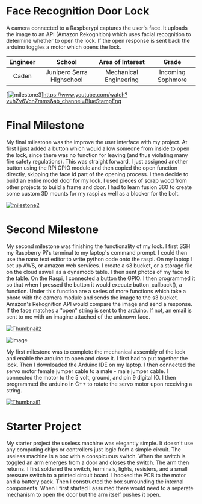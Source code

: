 # Face Recognition Door Lock
A camera connected to a Raspberypi captures the user's face. It uploads the image to an API (Amazon Rekognition) which uses facial recognition to determine whether to open the lock. If the open response is sent back the arduino toggles a motor which opens the lock.

| **Engineer** | **School** | **Area of Interest** | **Grade** |
|:--:|:--:|:--:|:--:|
| Caden | Junipero Serra Highschool | Mechanical Engineering | Incoming Sophmore

[![milestone3](https://user-images.githubusercontent.com/86168345/180489093-7b29940c-cd36-4a6b-9c48-71a261431532.jpg)]https://www.youtube.com/watch?v=hZv6VcnZmms&ab_channel=BlueStampEng

  
# Final Milestone
My final milestone was the improve the user interface with my project. At first I just added a button which would allow someone from inside to open the lock, since there was no function for leaving (and thus violating many fire safety regulations). This was straight forward, I just assigned another button using the RPi GPIO module and then copied the open function directly, skipping the face id part of the opening process. I then decide to build an entire model door for my lock. I used pieces of scrap wood from other projects to build a frame and door. I had to learn fusion 360 to create some custom 3D mounts for my raspi as well as a blocker for the bolt.

[![milestone2](https://user-images.githubusercontent.com/86168345/180486909-497ad9bc-947a-477a-96bc-8ce7a927906d.jpg)](https://www.youtube.com/watch?v=sduC3FaY9u0&ab_channel=BlueStampEng)

# Second Milestone
My second milestone was finishing the functionality of my lock. I first SSH my Raspberry Pi's terminal to my laptop's command prompt. I could then use the nano text editor to write python code onto the raspi. On my laptop I set up AWS, or amazon web services. I create a s3 bucket, or a storage file on the cloud aswell as a dynamodb table. I then sent photos of my face to the table. On the Raspi, I connected a button the GPIO. I then programmed it so that when I pressed the button it would execute button_callback(), a function. Under this function are a series of more functions which take a photo with the camera module and sends the image to the s3 bucket. Amazon's Rekognition API would compare the image and send a response. If the face matches a "open" string is sent to the arduino. If not, an email is sent to me with an imagine attached of the unknown face.

[![Thumbnail2](https://user-images.githubusercontent.com/86168345/178777770-80836957-bef0-45f8-8927-e1482bdc6598.jpg)](https://www.youtube.com/watch?v=VKctLer_IKs&ab_channel=BlueStampEng)
  
![image](https://user-images.githubusercontent.com/86168345/175608678-4d140eff-fca2-440a-9540-0eb22442cb78.png)

My first milestone was to complete the mechanical assembly of the lock and enable the arduino to open and close it. I first had to put together the lock. Then I downloaded the Arduino IDE on my laptop. I then connected the servo motor female jumper cable to a male - male jumper cable. I connected the motor to the 5 volt, ground, and pin 9 digital IO. I then programmed the arduino in C++ to rotate the servo motor upon receiving a string.

[![Thumbnail1](https://user-images.githubusercontent.com/86168345/174659342-bbe59611-2fd2-44f0-a97b-827f0d77fddb.jpg)
](https://www.youtube.com/watch?v=KoR6Z2y8akA&ab_channel=BlueStampEng)

# Starter Project

My starter project the useless machine was elegantly simple. It doesn't use any computing chips or controllers just logic from a simple circuit. The useless machine is a box with a conspicuous switch. When the switch is toggled an arm emerges from a door and closes the switch. The arm then returns. I first soldered the switch, terminals, lights, resisters, and a small pressure switch to a printed circuit board. I hooked the PCB to the motor and a battery pack. Then I constructed the box surrounding the internal components. When I first started I assumed there would need to a seperate mechanism to open the door but the arm itself pushes it open.

